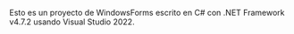 Esto es un proyecto de WindowsForms escrito en C# con .NET Framework v4.7.2 usando Visual Studio 2022.

